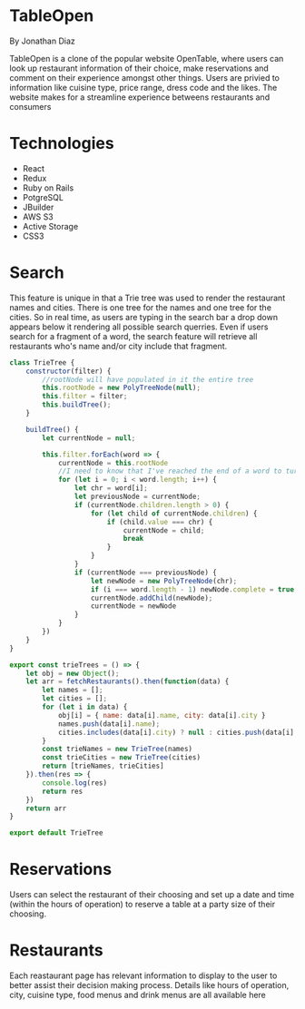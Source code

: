 # TableOpen

By Jonathan Diaz

TableOpen is a clone of the popular website OpenTable, where users can look up restaurant information of their choice, make reservations and comment on their experience amongst other things. Users are privied to information like cuisine type, price range, dress code and the likes. The website makes for a streamline experience betweens restaurants and consumers

# Technologies

* React
* Redux
* Ruby on Rails
* PotgreSQL
* JBuilder
* AWS S3
* Active Storage
* CSS3

# Search

This feature is unique in that a Trie tree was used to render the restaurant names and cities. There is one tree for the names and one tree for the cities. So in real time, as users are typing in the search bar a drop down appears below it rendering all possible search querries. Even if users search for a fragment of a word, the search feature will retrieve all restaurants who's name and/or city include that fragment.

```javascript
class TrieTree {
    constructor(filter) {
        //rootNode will have populated in it the entire tree
        this.rootNode = new PolyTreeNode(null);
        this.filter = filter;
        this.buildTree();
    }

    buildTree() {
        let currentNode = null;

        this.filter.forEach(word => {
            currentNode = this.rootNode
            //I need to know that I've reached the end of a word to turn 'complete' to true
            for (let i = 0; i < word.length; i++) {
                let chr = word[i];
                let previousNode = currentNode;
                if (currentNode.children.length > 0) {
                    for (let child of currentNode.children) {
                        if (child.value === chr) {
                            currentNode = child;
                            break
                        }
                    }
                }
                if (currentNode === previousNode) {
                    let newNode = new PolyTreeNode(chr);
                    if (i === word.length - 1) newNode.complete = true;
                    currentNode.addChild(newNode);
                    currentNode = newNode
                }
            }
        })
    }
}

export const trieTrees = () => {
    let obj = new Object();
    let arr = fetchRestaurants().then(function(data) { 
        let names = [];
        let cities = [];
        for (let i in data) {
            obj[i] = { name: data[i].name, city: data[i].city }
            names.push(data[i].name);
            cities.includes(data[i].city) ? null : cities.push(data[i].city);
        }
        const trieNames = new TrieTree(names)
        const trieCities = new TrieTree(cities)
        return [trieNames, trieCities]
    }).then(res => {
        console.log(res)
        return res
    })
    return arr
}

export default TrieTree
```

# Reservations

Users can select the restaurant of their choosing and set up a date and time (within the hours of operation) to reserve a table at a party size of their choosing.

# Restaurants

Each reastaurant page has relevant information to display to the user to better assist their decision making process. Details like hours of operation, city, cuisine type, food menus and drink menus are all available here
